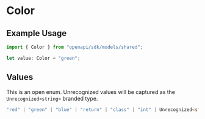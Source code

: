 # Color

## Example Usage

```typescript
import { Color } from "openapi/sdk/models/shared";

let value: Color = "green";
```

## Values

This is an open enum. Unrecognized values will be captured as the `Unrecognized<string>` branded type.

```typescript
"red" | "green" | "blue" | "return" | "class" | "int" | Unrecognized<string>
```